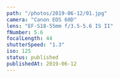 ```yaml
---
path: "/photos/2019-06-12/01.jpg"
camera: "Canon EOS 60D"
lens: "EF-S18-55mm f/3.5-5.6 IS II"
fNumber: 5.6
focalLength: 44
shutterSpeed: "1.3"
iso: 125
status: published
publishedAt: 2019-06-12
---
```

